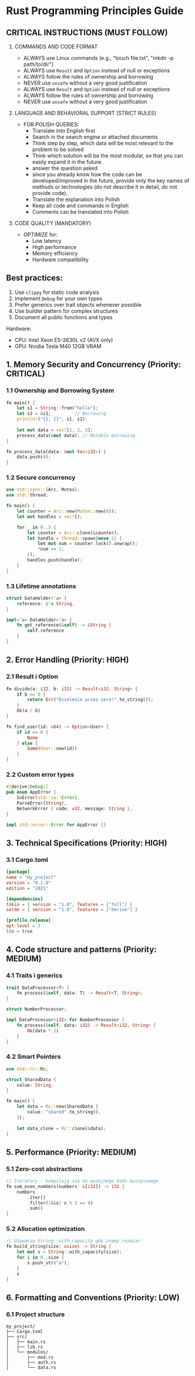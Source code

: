 # Rust Programming Principles Guide

## CRITICAL INSTRUCTIONS (MUST FOLLOW)
1. COMMANDS AND CODE FORMAT
   - ALWAYS use Linux commands (e.g., "touch file.txt", "mkdir -p path/to/dir")
   - ALWAYS use `Result` and `Option` instead of null or exceptions
   - ALWAYS follow the rules of ownership and borrowing
   - NEVER use `unsafe` without a very good justification
   - ALWAYS use `Result` and `Option` instead of null or exceptions
   - ALWAYS follow the rules of ownership and borrowing
   - NEVER use `unsafe` without a very good justification

2. LANGUAGE AND BEHAVIORAL SUPPORT (STRICT RULES)
   - FOR POLISH QUERIES:
     * Translate into English first
     * Search in the search engine or attached documents 
     * Think step by step, which data will be most relevant to the problem to be solved
     * Think which solution will be the most modular, so that you can easily expand it in the future.
     * answer the question asked
     * since you already know how the code can be developed/improved in the future, 
        provide only the key names of methods or technologies (do not describe it in     detail, do not provide code). 
     * Translate the explanation into Polish
     * Keep all code and commands in English
     * Comments can be translated into Polish

3. CODE QUALITY (MANDATORY)
   - OPTIMIZE for:
     * Low latency
     * High performance
     * Memory efficiency
     * Hardware compatibility
     
## Best practices:

1. Use `clippy` for static code analysis
2. Implement `Debug` for your own types
3. Prefer generics over trait objects whenever possible
4. Use builder pattern for complex structures
5. Document all public functions and types     

Hardware:
- CPU: Intel Xeon E5-2630L v2 (AVX only)
- GPU: Nvidia Tesla M40 12GB VRAM


## 1. Memory Security and Concurrency (Priority: CRITICAL)

### 1.1 Ownership and Borrowing System
```rust
fn main() {
    let s1 = String::from("hello");
    let s2 = &s1;         // Borrowing
    println!("{}, {}", s1, s2);
    
    let mut data = vec![1, 2, 3];
    process_data(&mut data); // Mutable borrowing
}

fn process_data(data: &mut Vec<i32>) {
    data.push(4);
}
```

### 1.2 Secure concurrency
```rust
use std::sync::{Arc, Mutex};
use std::thread;

fn main() {
    let counter = Arc::new(Mutex::new(0));
    let mut handles = vec![];

    for _ in 0..3 {
        let counter = Arc::clone(&counter);
        let handle = thread::spawn(move || {
            let mut num = counter.lock().unwrap();
            *num += 1;
        });
        handles.push(handle);
    }
}
```

### 1.3 Lifetime annotations
```rust
struct DataHolder<'a> {
    reference: &'a String,
}

impl<'a> DataHolder<'a> {
    fn get_reference(&self) -> &String {
        self.reference
    }
}
```

## 2. Error Handling (Priority: HIGH)

### 2.1 Result i Option
```rust
fn divide(a: i32, b: i32) -> Result<i32, String> {
    if b == 0 {
        return Err("Dzielenie przez zero!".to_string());
    }
    Ok(a / b)
}

fn find_user(id: u64) -> Option<User> {
    if id == 0 {
        None
    } else {
        Some(User::new(id))
    }
}
```

### 2.2 Custom error types
```rust
#[derive(Debug)]
pub enum AppError {
    IoError(std::io::Error),
    ParseError(String),
    NetworkError { code: u32, message: String },
}

impl std::error::Error for AppError {}
```

## 3. Technical Specifications (Priority: HIGH)

### 3.1 Cargo.toml
```toml
[package]
name = "my_project"
version = "0.1.0"
edition = "2021"

[dependencies]
tokio = { version = "1.0", features = ["full"] }
serde = { version = "1.0", features = ["derive"] }

[profile.release]
opt-level = 3
lto = true
```

## 4. Code structure and patterns (Priority: MEDIUM)

### 4.1 Traits i generics
```rust
trait DataProcessor<T> {
    fn process(&self, data: T) -> Result<T, String>;
}

struct NumberProcessor;

impl DataProcessor<i32> for NumberProcessor {
    fn process(&self, data: i32) -> Result<i32, String> {
        Ok(data * 2)
    }
}
```

### 4.2 Smart Pointers
```rust
use std::rc::Rc;

struct SharedData {
    value: String,
}

fn main() {
    let data = Rc::new(SharedData {
        value: "shared".to_string(),
    });
    
    let data_clone = Rc::clone(&data);
}
```

## 5. Performance (Priority: MEDIUM)

### 5.1 Zero-cost abstractions
```rust
// Iteratory - kompilują się do wydajnego kodu maszynowego
fn sum_even_numbers(numbers: &[i32]) -> i32 {
    numbers
        .iter()
        .filter(|&&x| x % 2 == 0)
        .sum()
}
```

### 5.2 Allocation optimization
```rust
// Używanie String::with_capacity gdy znamy rozmiar
fn build_string(size: usize) -> String {
    let mut s = String::with_capacity(size);
    for i in 0..size {
        s.push_str("a");
    }
    s
}
```

## 6.  Formatting and Conventions (Priority: LOW)

### 6.1 Project structure
```
my_project/
├── Cargo.toml
├── src/
│   ├── main.rs
│   ├── lib.rs
│   └── modules/
│       ├── mod.rs
│       ├── auth.rs
│       └── data.rs
```
